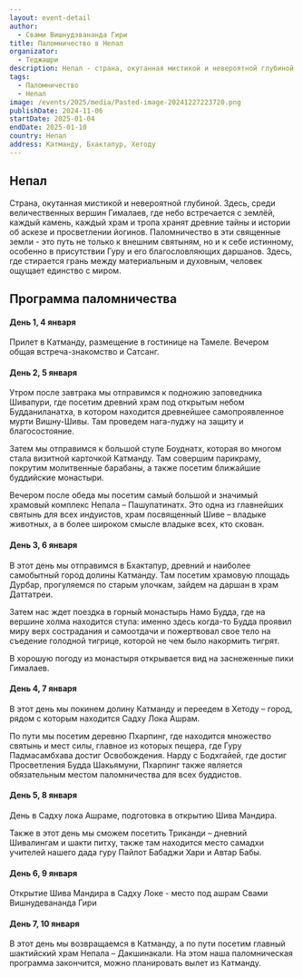 ```yaml
---
layout: event-detail
author:
  - Свами Вишнудэвананда Гири
title: Паломничество в Непал
organizator:
  - Теджашри
description: Непал - страна, окутанная мистикой и невероятной глубиной. Паломничество в эти священные земли - это путь не только к внешним святыням, но и к себе истинному, особенно в присутствии Гуру и его благословляющих даршанов. Здесь, где стирается грань между материальным и духовным, человек ощущает единство с миром.
tags:
  - Паломничество
  - Непал
image: /events/2025/media/Pasted-image-20241227223720.png
publishDate: 2024-11-06
startDate: 2025-01-04
endDate: 2025-01-10
country: Непал
address: Катманду, Бхактапур, Хетоду
---
```


## Непал

Страна, окутанная мистикой и невероятной глубиной. Здесь, среди величественных вершин Гималаев, где небо встречается с землёй, каждый камень, каждый храм и тропа хранят древние тайны и истории об аскезе и просветлении йогинов. Паломничество в эти священные земли - это путь не только к внешним святыням, но и к себе истинному, особенно в присутствии Гуру и его благословляющих даршанов. Здесь, где стирается грань между материальным и духовным, человек ощущает единство с миром.

## Программа паломничества

#### День 1, 4 января
Прилет в Катманду, размещение в гостинице на Тамеле.
Вечером общая встреча-знакомство и Сатсанг.

#### День 2, 5 января
Утром после завтрака мы отправимся к подножию заповедника Шивапури, где посетим древний храм под открытым небом Будданиланатха, в котором находится древнейшее самопроявленное мурти Вишну-Шивы. Там проведем нага-пуджу на защиту и благосостояние.

Затем мы отправимся к большой ступе Боуднатх, которая во многом стала визитной карточкой Катманду. Там совершим парикраму, покрутим молитвенные барабаны, а также посетим ближайшие буддийские монастыри.

Вечером после обеда мы посетим самый большой и значимый храмовый комплекс Непала – Пашупатинатх. Это одна из главнейших святынь для всех индуистов, храм посвященный Шиве – владыке животных, а в более широком смысле владыке всех, кто скован.

#### День 3, 6 января
В этот день мы отправимся в Бхактапур, древний и наиболее самобытный город долины Катманду. Там посетим храмовую площадь Дурбар, прогуляемся по старым улочкам, зайдем на даршан в храм Даттатреи.

Затем нас ждет поездка в горный монастырь Намо Будда, где на вершине холма находится ступа: именно здесь когда-то Будда проявил миру верх сострадания и самоотдачи и пожертвовал свое тело на съедение голодной тигрице, которой не чем было накормить тигрят.

В хорошую погоду из монастыря открывается вид на заснеженные пики Гималаев.

#### День 4, 7 января
В этот день мы покинем долину Катманду и переедем в Хетоду – город, рядом с которым находится Садху Лока Ашрам.

По пути мы посетим деревню Пхарпинг, где находится множество святынь и мест силы, главное из которых пещера, где Гуру Падмасамбхава достиг Освобождения. Нарду с Бодхгайей, где достиг Просветления Будда Шакьямуни, Пхарпинг также является обязательным местом паломничества для всех буддистов.

#### День 5, 8 января
День в Садху лока Ашраме, подготовка в открытию Шива Мандира.

Также в этот день мы сможем посетить Триканди – дневний Шивалингам и шакти питху, также там находится место самадхи учителей нашего дада гуру Пайлот Бабаджи Хари и Автар Бабы.

#### День 6, 9 января
Открытие Шива Мандира в Садху Локе - место под ашрам Свами Вишнудевананда Гири

#### День 7, 10 января
В этот день мы возвращаемся в Катманду, а по пути посетим главный шактийский храм Непала – Дакшинакали.
На этом наша паломническая программа закончится, можно планировать вылет из Катманду.
